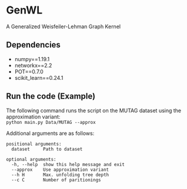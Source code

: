 # GenWL
A Generalized Weisfeiler-Lehman Graph Kernel

## Dependencies
* numpy==1.19.1
* networkx==2.2
* POT==0.7.0
* scikit_learn==0.24.1

## Run the code (Example)
The following command runs the script on the MUTAG dataset using the approximation variant: \
`python main.py Data/MUTAG --approx`

Additional arguments are as follows:
```
positional arguments:
  dataset     Path to dataset

optional arguments:
  -h, --help  show this help message and exit
  --approx    Use approximation variant
  --h H       Max. unfolding tree depth
  --c C       Number of paritionings
```
